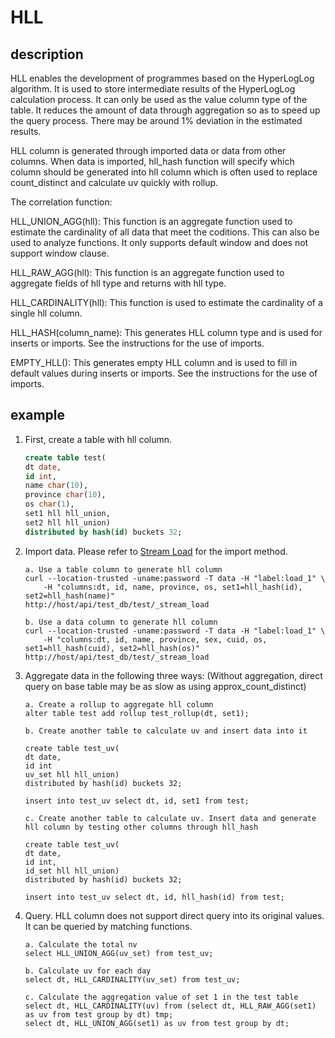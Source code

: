 # HLL

## description

HLL enables the development of programmes based on the HyperLogLog algorithm. It is used to store intermediate results of the HyperLogLog calculation process. It can only be used as the value column type of the table. It reduces the amount of data through aggregation so as to speed up the query process. There may be around 1% deviation in the estimated results.

HLL column is generated through imported data or data from other columns. When data is imported, hll_hash function will specify which column should be generated into hll column which is often used to replace count_distinct and calculate uv quickly with rollup.

The correlation function:

HLL_UNION_AGG(hll): This function is an aggregate function used to estimate the cardinality of all data that meet the coditions. This can also be used to analyze functions. It only supports default window and does not support window clause.

HLL_RAW_AGG(hll): This function is an aggregate function used to aggregate fields of hll type and returns with hll type.

HLL_CARDINALITY(hll): This function is used to estimate the cardinality of a single hll column.

HLL_HASH(column_name): This generates HLL column type and is used for inserts or imports. See the instructions for the use of imports.

EMPTY_HLL(): This generates empty HLL column and is used to fill in default values during inserts or imports. See the instructions for the use of imports.

## example

1. First, create a table with hll column.

    ```sql
    create table test(
    dt date,
    id int,
    name char(10),
    province char(10),
    os char(1),
    set1 hll hll_union,
    set2 hll hll_union)
    distributed by hash(id) buckets 32;
    ```

2. Import data. Please refer to [Stream Load](../../../loading/StreamLoad.md) for the import method.

    ```plain text
    a. Use a table column to generate hll column 
    curl --location-trusted -uname:password -T data -H "label:load_1" \
        -H "columns:dt, id, name, province, os, set1=hll_hash(id), set2=hll_hash(name)"
    http://host/api/test_db/test/_stream_load

    b. Use a data column to generate hll column 
    curl --location-trusted -uname:password -T data -H "label:load_1" \
        -H "columns:dt, id, name, province, sex, cuid, os, set1=hll_hash(cuid), set2=hll_hash(os)"
    http://host/api/test_db/test/_stream_load
    ```

3. Aggregate data in the following three ways: (Without aggregation, direct query on base table may be as slow as using approx_count_distinct)

    ```plain text
    a. Create a rollup to aggregate hll column
    alter table test add rollup test_rollup(dt, set1);

    b. Create another table to calculate uv and insert data into it

    create table test_uv(
    dt date,
    id int
    uv_set hll hll_union)
    distributed by hash(id) buckets 32;

    insert into test_uv select dt, id, set1 from test;

    c. Create another table to calculate uv. Insert data and generate hll column by testing other columns through hll_hash

    create table test_uv(
    dt date,
    id int,
    id_set hll hll_union)
    distributed by hash(id) buckets 32;

    insert into test_uv select dt, id, hll_hash(id) from test;
    ```

4. Query. HLL column does not support direct query into its original values. It can be queried by matching functions.

    ```plain text
    a. Calculate the total nv
    select HLL_UNION_AGG(uv_set) from test_uv;

    b. Calculate uv for each day 
    select dt, HLL_CARDINALITY(uv_set) from test_uv;

    c. Calculate the aggregation value of set 1 in the test table
    select dt, HLL_CARDINALITY(uv) from (select dt, HLL_RAW_AGG(set1) as uv from test group by dt) tmp;
    select dt, HLL_UNION_AGG(set1) as uv from test group by dt;
    ```

